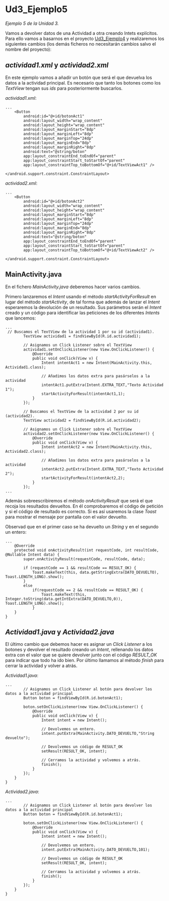 # Ud3_Ejemplo5
_Ejemplo 5 de la Unidad 3._

Vamos a devolver datos de una Actividad a otra creando Intets explícitos. 
Para ello vamos a basarnos en el proyecto [Ud3_Ejemplo4](https://github.com/Fpcarlosc/Ud3_Ejemplo4) y realizaremos los siguientes cambios (los demás ficheros no necesitarán cambios salvo el nombre del proyecto):

## _actividad1.xml_ y _actividad2.xml_

En este ejemplo vamos a añadir un botón que será el que devuelva los datos a la actividad principal.
Es necesario que tanto los botones como los _TextView_ tengan sus _ids_ para posteriormente buscarlos.

_actividad1.xml_:

```
...
    <Button
        android:id="@+id/botonAct1"
        android:layout_width="wrap_content"
        android:layout_height="wrap_content"
        android:layout_marginStart="8dp"
        android:layout_marginLeft="8dp"
        android:layout_marginTop="24dp"
        android:layout_marginEnd="8dp"
        android:layout_marginRight="8dp"
        android:text="@string/boton"
        app:layout_constraintEnd_toEndOf="parent"
        app:layout_constraintStart_toStartOf="parent"
        app:layout_constraintTop_toBottomOf="@+id/TextViewAct1" />

</android.support.constraint.ConstraintLayout>
```

_actividad2.xml_:

```
...
    <Button
        android:id="@+id/botonAct2"
        android:layout_width="wrap_content"
        android:layout_height="wrap_content"
        android:layout_marginStart="8dp"
        android:layout_marginLeft="8dp"
        android:layout_marginTop="24dp"
        android:layout_marginEnd="8dp"
        android:layout_marginRight="8dp"
        android:text="@string/boton"
        app:layout_constraintEnd_toEndOf="parent"
        app:layout_constraintStart_toStartOf="parent"
        app:layout_constraintTop_toBottomOf="@+id/TextViewAct2" />

</android.support.constraint.ConstraintLayout>
```

## MainActivity.java
En el fichero _MainActivity.java_ deberemos hacer varios cambios.

Primero lanzaremos el _Intent_ usando el método _startActivityForResult_ en lugar del método _startActivity_, de tal forma que además de lanzar
el _Intent_ esperaremos la devolución de un resultado. Sus parámetros serán el _Intent_ creado y un código para identificar las peticiones de 
los diferentes _Intents_ que lancemos:

```
...
 // Buscamos el TextView de la actividad 1 por su id (actividad1).
        TextView actividad1 = findViewById(R.id.actividad1);

        // Asignamos un Click Listener sobre el TextView
        actividad1.setOnClickListener(new View.OnClickListener() {
            @Override
            public void onClick(View v) {
                Intent intentAct1 = new Intent(MainActivity.this, Actividad1.class);

                // Añadimos los datos extra para pasárselos a la actividad
                intentAct1.putExtra(Intent.EXTRA_TEXT,"Texto Actividad 1");
                startActivityForResult(intentAct1,1);
            }
        });

        // Buscamos el TextView de la actividad 2 por su id (actividad2).
        TextView actividad2 = findViewById(R.id.actividad2);

        // Asignamos un Click Listener sobre el TextView
        actividad2.setOnClickListener(new View.OnClickListener() {
            @Override
            public void onClick(View v) {
                Intent intentAct2 = new Intent(MainActivity.this, Actividad2.class);

                // Añadimos los datos extra para pasárselos a la actividad
                intentAct2.putExtra(Intent.EXTRA_TEXT,"Texto Actividad 2");
                startActivityForResult(intentAct2,2);
            }
        });
...
```

Además sobreescribiremos el método _onActivityResult_ que será el que recoja los resultados devueltos. En él comprobaremos el código de petición
 y si el código de resultado es correcto. Si es así usaremos la clase _Toast_ para mostrar el mensaje por pantalla con el valor devuelto.

Observad que en el primer caso se ha devuelto un _String_ y en el segundo un entero:

```
...
    @Override
    protected void onActivityResult(int requestCode, int resultCode, @Nullable Intent data) {
        super.onActivityResult(requestCode, resultCode, data);

        if (requestCode == 1 && resultCode == RESULT_OK) {
            Toast.makeText(this, data.getStringExtra(DATO_DEVUELTO), Toast.LENGTH_LONG).show();
        }
        else
            if(requestCode == 2 && resultCode == RESULT_OK) {
                Toast.makeText(this, Integer.toString(data.getIntExtra(DATO_DEVUELTO,0)), Toast.LENGTH_LONG).show();
            }
    }
}
```

## _Actividad1.java_ y _Actividad2.java_

El último cambio que debemos hacer es asignar un _Click Listener_ a los botones y devolver el resultado creando un _Intent_, 
rellenando los datos extra con el valor que se quiere devolver junto con el código _RESULT_OK_ para indicar que todo ha ido bien.
Por último llamamos al método _finish_ para cerrar la actividad y volver a atrás.

_Actividad1.java_:
```
...
        // Asignamos un Click Listener al botón para devolver los datos a la actividad principal
        Button boton = findViewById(R.id.botonAct1);

        boton.setOnClickListener(new View.OnClickListener() {
            @Override
            public void onClick(View v) {
                Intent intent = new Intent();

                // Devolvemos un entero.
                intent.putExtra(MainActivity.DATO_DEVUELTO,"String devuelto");

                // Devolvemos un código de RESULT_OK
                setResult(RESULT_OK, intent);

                // Cerramos la actividad y volvemos a atrás.
                finish();
            }
        });
    }
}
```

_Actividad2.java_:
```
...
        // Asignamos un Click Listener al botón para devolver los datos a la actividad principal
        Button boton = findViewById(R.id.botonAct1);

        boton.setOnClickListener(new View.OnClickListener() {
            @Override
            public void onClick(View v) {
                Intent intent = new Intent();

                // Devolvemos un entero.
                intent.putExtra(MainActivity.DATO_DEVUELTO,101);

                // Devolvemos un código de RESULT_OK
                setResult(RESULT_OK, intent);

                // Cerramos la actividad y volvemos a atrás.
                finish();
            }
        });
    }
}
```
